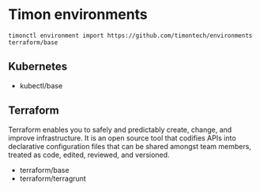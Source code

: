 # Timon environments

```
timonctl environment import https://github.com/timontech/environments terraform/base
```

## Kubernetes

* kubectl/base

## Terraform

Terraform enables you to safely and predictably create, change, and improve infrastructure.
It is an open source tool that codifies APIs into declarative configuration files that can
be shared amongst team members, treated as code, edited, reviewed, and versioned.

* terraform/base
* terraform/terragrunt
